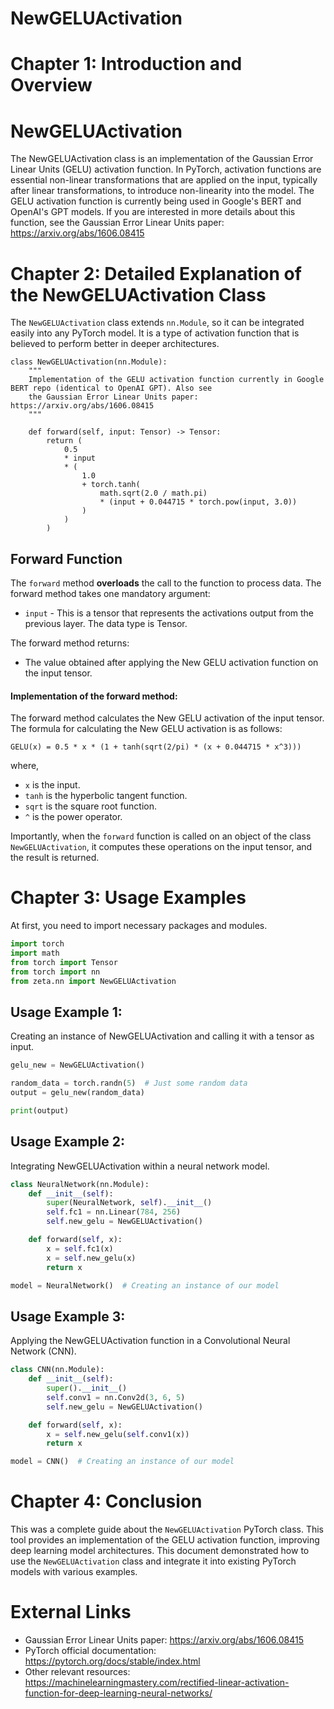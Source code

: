 # NewGELUActivation

# Chapter 1: Introduction and Overview

# NewGELUActivation

The NewGELUActivation class is an implementation of the Gaussian Error Linear Units (GELU) activation function. In PyTorch, activation functions are essential non-linear transformations that are applied on the input, typically after linear transformations, to introduce non-linearity into the model. The GELU activation function is currently being used in Google's BERT and OpenAI's GPT models. If you are interested in more details about this function, see the Gaussian Error Linear Units paper: https://arxiv.org/abs/1606.08415

# Chapter 2: Detailed Explanation of the NewGELUActivation Class

The `NewGELUActivation` class extends `nn.Module`, so it can be integrated easily into any PyTorch model. It is a type of activation function that is believed to perform better in deeper architectures.

```
class NewGELUActivation(nn.Module):
    """
    Implementation of the GELU activation function currently in Google BERT repo (identical to OpenAI GPT). Also see
    the Gaussian Error Linear Units paper: https://arxiv.org/abs/1606.08415
    """

    def forward(self, input: Tensor) -> Tensor:
        return (
            0.5
            * input
            * (
                1.0
                + torch.tanh(
                    math.sqrt(2.0 / math.pi)
                    * (input + 0.044715 * torch.pow(input, 3.0))
                )
            )
        )
```

## Forward Function

The `forward` method **overloads** the call to the function to process data. The forward method takes one mandatory argument:

- `input` - This is a tensor that represents the activations output from the previous layer. The data type is Tensor.

The forward method returns: 

- The value obtained after applying the New GELU activation function on the input tensor.

#### Implementation of the forward method:
The forward method calculates the New GELU activation of the input tensor. The formula for calculating the New GELU activation is as follows:

    GELU(x) = 0.5 * x * (1 + tanh(sqrt(2/pi) * (x + 0.044715 * x^3)))

where,
- `x` is the input.
- `tanh` is the hyperbolic tangent function.
- `sqrt` is the square root function.
- `^` is the power operator.

Importantly, when the `forward` function is called on an object of the class `NewGELUActivation`, it computes these operations on the input tensor, and the result is returned.

# Chapter 3: Usage Examples

At first, you need to import necessary packages and modules. 

```python
import torch
import math
from torch import Tensor
from torch import nn
from zeta.nn import NewGELUActivation 
```

## Usage Example 1:

Creating an instance of NewGELUActivation and calling it with a tensor as input.

```python
gelu_new = NewGELUActivation()

random_data = torch.randn(5)  # Just some random data
output = gelu_new(random_data)

print(output)
```

## Usage Example 2:

Integrating NewGELUActivation within a neural network model.

```python
class NeuralNetwork(nn.Module):
    def __init__(self):
        super(NeuralNetwork, self).__init__()
        self.fc1 = nn.Linear(784, 256)
        self.new_gelu = NewGELUActivation()

    def forward(self, x):
        x = self.fc1(x)
        x = self.new_gelu(x)
        return x

model = NeuralNetwork()  # Creating an instance of our model
```

## Usage Example 3:

Applying the NewGELUActivation function in a Convolutional Neural Network (CNN).

```python
class CNN(nn.Module):
    def __init__(self):
        super().__init__()
        self.conv1 = nn.Conv2d(3, 6, 5)
        self.new_gelu = NewGELUActivation()

    def forward(self, x):
        x = self.new_gelu(self.conv1(x))
        return x

model = CNN()  # Creating an instance of our model
```

# Chapter 4: Conclusion

This was a complete guide about the `NewGELUActivation` PyTorch class. This tool provides an implementation of the GELU activation function, improving deep learning model architectures. This document demonstrated how to use the `NewGELUActivation` class and integrate it into existing PyTorch models with various examples.

# External Links

- Gaussian Error Linear Units paper: https://arxiv.org/abs/1606.08415 
- PyTorch official documentation: https://pytorch.org/docs/stable/index.html 
- Other relevant resources: https://machinelearningmastery.com/rectified-linear-activation-function-for-deep-learning-neural-networks/
